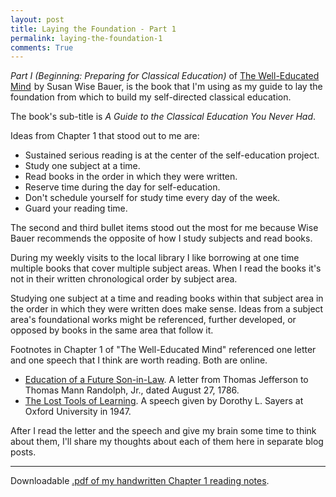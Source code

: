 ```yaml
---
layout: post
title: Laying the Foundation - Part 1 
permalink: laying-the-foundation-1
comments: True
---
```


*Part I (Beginning: Preparing for Classical Education)* of <a href="http://www.amazon.com/gp/product/0393050947/ref=as_li_tl?ie=UTF8&camp=1789&creative=9325&creativeASIN=0393050947&linkCode=as2&tag=6767151-20&linkId=QYRGM4QQNJPX3X7U">The Well-Educated Mind</a><img src="http://ir-na.amazon-adsystem.com/e/ir?t=6767151-20&l=as2&o=1&a=0393050947" width="1" height="1" border="0" alt="" style="border:none !important; margin:0px !important;" /> by Susan Wise Bauer, is the book that I'm using as my guide to lay the foundation from which to build my self-directed classical education.

The book's sub-title is *A Guide to the Classical Education You Never Had*.

Ideas from Chapter 1 that stood out to me are:

* Sustained serious reading is at the center of the self-education project.
* Study one subject at a time.
* Read books in the order in which they were written.
* Reserve time during the day for self-education.
* Don't schedule yourself for study time every day of the week.
* Guard your reading time.

The second and third bullet items stood out the most for me because Wise Bauer recommends the opposite of how I study subjects and read books.

During my weekly visits to the local library I like borrowing at one time multiple books that cover multiple subject areas. When I read the books it's not in their written chronological order by subject area.

Studying one subject at a time and reading books within that subject area in the order in which they were written does make sense. Ideas from a subject area's foundational works might be referenced, further developed, or opposed by books in the same area that follow it.

Footnotes in Chapter 1 of "The Well-Educated Mind" referenced one letter and one speech that I think are worth reading. Both are online.

* [Education of a Future Son-in-Law](http://www.let.rug.nl/usa/presidents/thomas-jefferson/letters-of-thomas-jefferson/jefl48.php). A letter from Thomas Jefferson to Thomas Mann Randolph, Jr., dated August 27, 1786.
* [The Lost Tools of Learning](http://www.gbt.org/text/sayers.html). A speech given by Dorothy L. Sayers at Oxford University in 1947.

After I read the letter and the speech and give my brain some time to think about them, I'll share my thoughts about each of them here in separate blog posts.

-----

Downloadable [.pdf of my handwritten Chapter 1 reading notes](/pdf/well-educated-mind/18Sep2015-ch01-notes.pdf).
